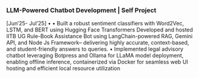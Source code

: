 ### LLM-Powered Chatbot Development | Self Project
 [Jun’25- Jul’25]
 •
 • Built a robust sentiment classifiers with Word2Vec, LSTM, and BERT using Hugging Face Transformers
 Developed and hosted IITB UG Rule-Book Assistance Bot using LangChain-powered RAG, Gemini API,
 and Node Js Framework– delivering highly accurate, context-based, and student-friendly answers to queries.
 •
 Implemented legal advisory chatbot leveraging Botpress and Ollama for LLaMA model deployment, enabling
 offline inference, containerized via Docker for seamless web UI hosting and efficient local resource utilization
